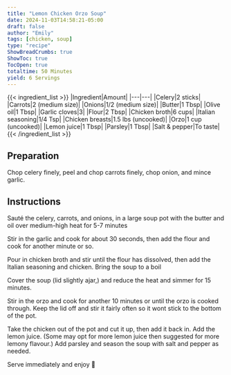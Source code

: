 ```yaml
---
title: "Lemon Chicken Orzo Soup"
date: 2024-11-03T14:58:21-05:00
draft: false
author: "Emily"
tags: [chicken, soup]
type: "recipe"
ShowBreadCrumbs: true
ShowToc: true
TocOpen: true
totaltime: 50 Minutes
yield: 6 Servings
---
```


{{< ingredient_list >}}
|Ingredient|Amount|
|---|---|
|Celery|2 sticks|
|Carrots|2 (medium size)|
|Onions|1/2 (medium size)|
|Butter|1 Tbsp|
|Olive oil|1 Tbsp|
|Garlic cloves|3|
|Flour|2 Tbsp|
|Chicken broth|6 cups|
|Italian seasoning|1/4 Tsp|
|Chicken breasts|1.5 lbs (uncooked)|
|Orzo|1 cup (uncooked)|
|Lemon juice|1 Tbsp|
|Parsley|1 Tbsp|
|Salt & pepper|To taste|
{{< /ingredient_list >}}

## Preparation

Chop celery finely, peel and chop carrots finely, chop onion, and mince garlic.

## Instructions

Sauté the celery, carrots, and onions, in a large soup pot with the butter and oil over medium-high heat for 5-7 minutes

Stir in the garlic and cook for about 30 seconds, then add the flour and cook for another minute or so.

Pour in chicken broth and stir until the flour has dissolved, then add the Italian seasoning and chicken. Bring the soup to a boil

Cover the soup (lid slightly ajar,) and reduce the heat and simmer for 15 minutes.

Stir in the orzo and cook for another 10 minutes or until the orzo is cooked through. Keep the lid off and stir it fairly often so it wont stick to the bottom of the pot.

Take the chicken out of the pot and cut it up, then add it back in. Add the lemon juice. (Some may opt for more lemon juice then suggested for more lemony flavour.) Add parsley and season the soup with salt and pepper as needed.

Serve immediately and enjoy 🙂